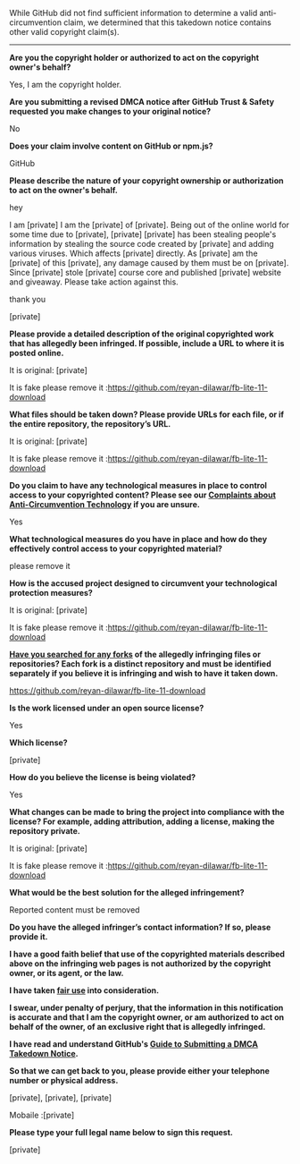 While GitHub did not find sufficient information to determine a valid anti-circumvention claim, we determined that this takedown notice contains other valid copyright claim(s).

---

**Are you the copyright holder or authorized to act on the copyright owner's behalf?**

Yes, I am the copyright holder.

**Are you submitting a revised DMCA notice after GitHub Trust & Safety requested you make changes to your original notice?**

No

**Does your claim involve content on GitHub or npm.js?**

GitHub

**Please describe the nature of your copyright ownership or authorization to act on the owner's behalf.**

hey

I am [private] I am the [private] of [private]. Being out of the online world for some time due to [private], [private] [private] has been stealing people's information by stealing the source code created by [private] and adding various viruses. Which affects [private] directly. As [private] am the [private] of this [private], any damage caused by them must be on [private]. Since [private] stole [private] course core and published [private] website and giveaway. Please take action against this.

thank you

[private]

**Please provide a detailed description of the original copyrighted work that has allegedly been infringed. If possible, include a URL to where it is posted online.**

It is original: [private]

It is fake please remove it :https://github.com/reyan-dilawar/fb-lite-11-download

**What files should be taken down? Please provide URLs for each file, or if the entire repository, the repository’s URL.**

It is original: [private]

It is fake please remove it :https://github.com/reyan-dilawar/fb-lite-11-download

**Do you claim to have any technological measures in place to control access to your copyrighted content? Please see our <a href="https://docs.github.com/articles/guide-to-submitting-a-dmca-takedown-notice#complaints-about-anti-circumvention-technology">Complaints about Anti-Circumvention Technology</a> if you are unsure.**

Yes

**What technological measures do you have in place and how do they effectively control access to your copyrighted material?**

please remove it

**How is the accused project designed to circumvent your technological protection measures?**

It is original: [private]

It is fake please remove it :https://github.com/reyan-dilawar/fb-lite-11-download

**<a href="https://docs.github.com/articles/dmca-takedown-policy#b-what-about-forks-or-whats-a-fork">Have you searched for any forks</a> of the allegedly infringing files or repositories? Each fork is a distinct repository and must be identified separately if you believe it is infringing and wish to have it taken down.**

https://github.com/reyan-dilawar/fb-lite-11-download

**Is the work licensed under an open source license?**

Yes

**Which license?**

[private]

**How do you believe the license is being violated?**

Yes

**What changes can be made to bring the project into compliance with the license? For example, adding attribution, adding a license, making the repository private.**

It is original: [private]

It is fake please remove it :https://github.com/reyan-dilawar/fb-lite-11-download

**What would be the best solution for the alleged infringement?**

Reported content must be removed

**Do you have the alleged infringer’s contact information? If so, please provide it.**

**I have a good faith belief that use of the copyrighted materials described above on the infringing web pages is not authorized by the copyright owner, or its agent, or the law.**

**I have taken <a href="https://www.lumendatabase.org/topics/22">fair use</a> into consideration.**

**I swear, under penalty of perjury, that the information in this notification is accurate and that I am the copyright owner, or am authorized to act on behalf of the owner, of an exclusive right that is allegedly infringed.**

**I have read and understand GitHub's <a href="https://docs.github.com/articles/guide-to-submitting-a-dmca-takedown-notice/">Guide to Submitting a DMCA Takedown Notice</a>.**

**So that we can get back to you, please provide either your telephone number or physical address.**

[private], [private], [private]

Mobaile :[private]

**Please type your full legal name below to sign this request.**

[private]
